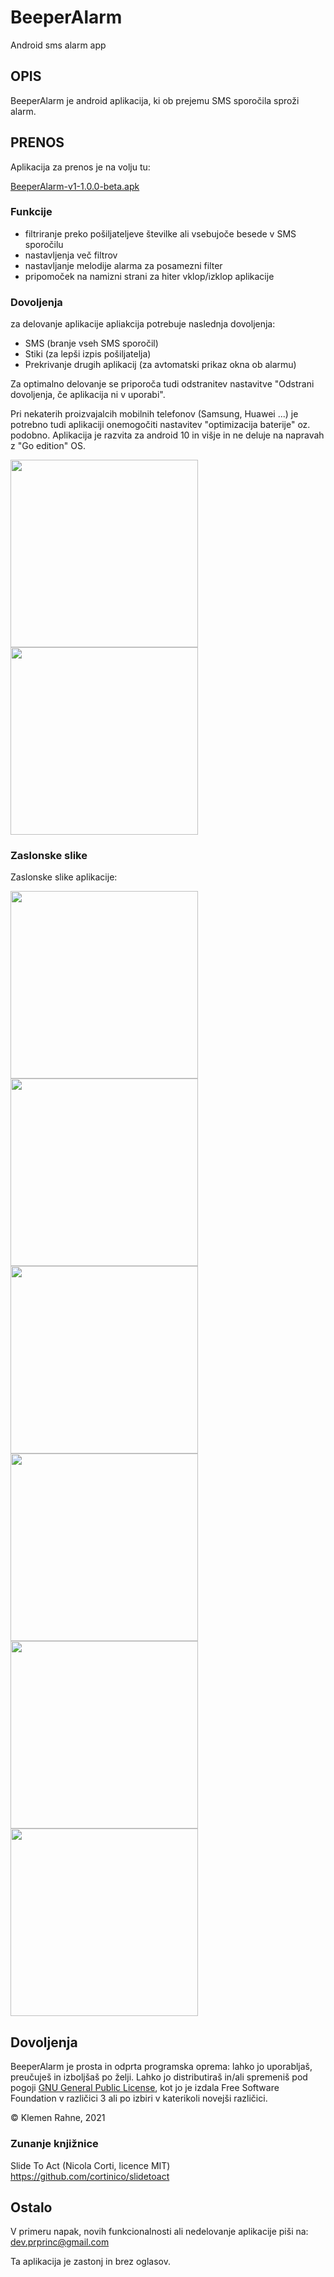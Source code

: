 # BeeperAlarm
Android sms alarm app

## OPIS

BeeperAlarm je android aplikacija, ki ob prejemu SMS sporočila sproži alarm.

## PRENOS

Aplikacija za prenos je na volju tu:

[BeeperAlarm-v1-1.0.0-beta.apk](https://github.com/devprprinc/beeperalarm/tree/main/app/beta/BeeperAlarm-v1-1.0.0-beta.apk)

### Funkcije
* filtriranje preko pošiljateljeve številke ali vsebujoče besede v SMS sporočilu
* nastavljenja več filtrov
* nastavljanje melodije alarma za posamezni filter
* pripomoček na namizni strani za hiter vklop/izklop aplikacije

### Dovoljenja
za delovanje aplikacije apliakcija potrebuje naslednja dovoljenja:
* SMS (branje vseh SMS sporočil)
* Stiki (za lepši izpis pošiljatelja)
* Prekrivanje drugih aplikacij (za avtomatski prikaz okna ob alarmu)

Za optimalno delovanje se priporoča tudi odstranitev nastavitve "Odstrani dovoljenja, če aplikacija ni v uporabi".

Pri nekaterih proizvajalcih mobilnih telefonov (Samsung, Huawei ...) je potrebno tudi aplikaciji onemogočiti nastavitev "optimizacija baterije" oz. podobno.
Aplikacija je razvita za android 10 in višje in ne deluje na napravah z "Go edition" OS.




[<img src="screenshots/dovoljenje1.png" width=300>](screenshots/dovoljenje1.png)
[<img src="screenshots/dovoljenje2.png" width=300>](screenshots/dovoljenje2.png)




### Zaslonske slike

Zaslonske slike aplikacije:

[<img src="screenshots/zaslon0.png" width=300>](screenshots/zaslon0.png)
[<img src="screenshots/zaslon1.png" width=300>](screenshots/zaslon1.png)
[<img src="screenshots/zaslon2.png" width=300>](screenshots/zaslon2.png)
[<img src="screenshots/zaslon3.png" width=300>](screenshots/zaslon3.png)
[<img src="screenshots/zaslon4.png" width=300>](screenshots/zaslon4.png)
[<img src="screenshots/widget.gif" width=300>](screenshots/widget.gif)

## Dovoljenja
BeeperAlarm je prosta in odprta programska oprema: lahko jo uporabljaš, preučuješ in izboljšaš po želji. Lahko jo distributiraš in/ali spremeniš pod pogoji [GNU General Public License](https://www.gnu.org/licenses/gpl.html), kot jo je izdala Free Software Foundation v različici 3 ali po izbiri v katerikoli novejši različici.

© Klemen Rahne, 2021

### Zunanje knjižnice


Slide To Act (Nicola Corti, licence MIT) https://github.com/cortinico/slidetoact

## Ostalo

V primeru napak, novih funkcionalnosti ali nedelovanje aplikacije piši na: dev.prprinc@gmail.com

Ta aplikacija je zastonj in brez oglasov.

